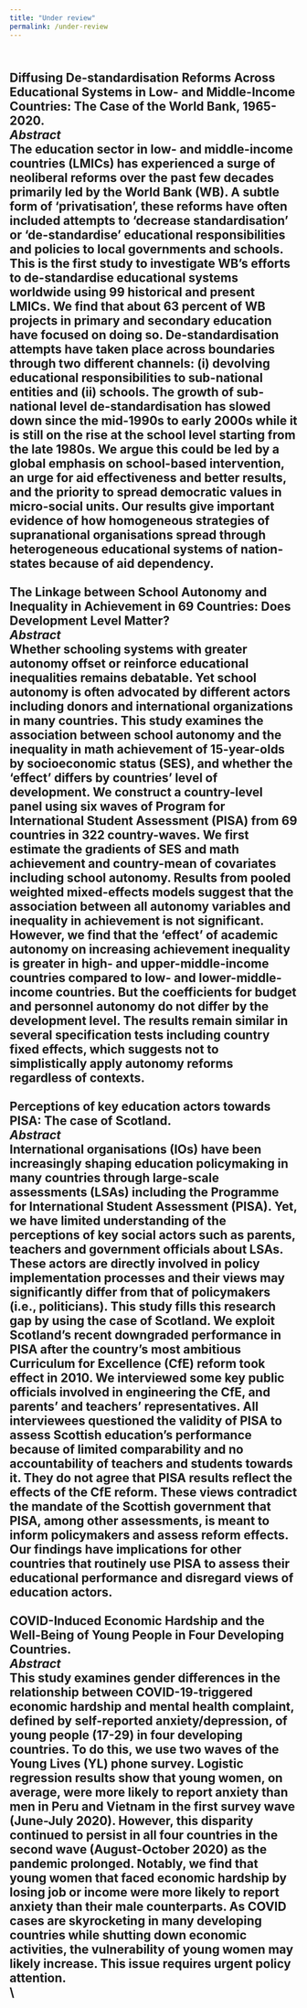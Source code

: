 ```yaml
---
title: "Under review"
permalink: /under-review
---
```

\
Diffusing De-standardisation Reforms Across Educational Systems in Low- and Middle-Income Countries: The Case of the World Bank, 1965-2020.\
***Abstract***\
The education sector in low- and middle-income countries (LMICs) has experienced a surge of neoliberal reforms over the past few decades primarily led by the World Bank (WB). A subtle form of ‘privatisation’, these reforms have often included attempts to ‘decrease standardisation’ or ‘de-standardise’ educational responsibilities and policies to local governments and schools. This is the first study to investigate WB’s efforts to de-standardise educational systems worldwide using 99 historical and present LMICs. We find that about 63 percent of WB projects in primary and secondary education have focused on doing so. De-standardisation attempts have taken place across boundaries through two different channels: (i) devolving educational responsibilities to sub-national entities and (ii) schools. The growth of sub-national level de-standardisation has slowed down since the mid-1990s to early 2000s while it is still on the rise at the school level starting from the late 1980s. We argue this could be led by a global emphasis on school-based intervention, an urge for aid effectiveness and better results, and the priority to spread democratic values in micro-social units. Our results give important evidence of how homogeneous strategies of supranational organisations spread through heterogeneous educational systems of nation-states because of aid dependency.\
\
The Linkage between School Autonomy and Inequality in Achievement in 69 Countries: Does Development Level Matter?\
***Abstract***\
Whether schooling systems with greater autonomy offset or reinforce educational inequalities remains debatable. Yet school autonomy is often advocated by different actors including donors and international organizations in many countries. This study examines the association between school autonomy and the inequality in math achievement of 15-year-olds by socioeconomic status (SES), and whether the ‘effect’ differs by countries’ level of development. We construct a country-level panel using six waves of Program for International Student Assessment (PISA) from 69 countries in 322 country-waves. We first estimate the gradients of SES and math achievement and country-mean of covariates including school autonomy. Results from pooled weighted mixed-effects models suggest that the association between all autonomy variables and inequality in achievement is not significant. However, we find that the ‘effect’ of academic autonomy on increasing achievement inequality is greater in high- and upper-middle-income countries compared to low- and lower-middle-income countries. But the coefficients for budget and personnel autonomy do not differ by the development level. The results remain similar in several specification tests including country fixed effects, which suggests not to simplistically apply autonomy reforms regardless of contexts.\
\
Perceptions of key education actors towards PISA: The case of Scotland.\
***Abstract***\
International organisations (IOs) have been increasingly shaping education policymaking in many countries through large-scale assessments (LSAs) including the Programme for International Student Assessment (PISA). Yet, we have limited understanding of the perceptions of key social actors such as parents, teachers and government officials about LSAs. These actors are directly involved in policy implementation processes and their views may significantly differ from that of policymakers (i.e., politicians). This study fills this research gap by using the case of Scotland. We exploit Scotland’s recent downgraded performance in PISA after the country’s most ambitious Curriculum for Excellence (CfE) reform took effect in 2010. We interviewed some key public officials involved in engineering the CfE, and parents’ and teachers’ representatives. All interviewees questioned the validity of PISA to assess Scottish education’s performance because of limited comparability and no accountability of teachers and students towards it. They do not agree that PISA results reflect the effects of the CfE reform. These views contradict the mandate of the Scottish government that PISA, among other assessments, is meant to inform policymakers and assess reform effects. Our findings have implications for other countries that routinely use PISA to assess their educational performance and disregard views of education actors.\
\
COVID-Induced Economic Hardship and the Well-Being of Young People in Four Developing Countries.\
***Abstract***\
This study examines gender differences in the relationship between COVID-19-triggered economic hardship and mental health complaint, defined by self-reported anxiety/depression, of young people (17-29) in four developing countries. To do this, we use two waves of the Young Lives (YL) phone survey. Logistic regression results show that young women, on average, were more likely to report anxiety than men in Peru and Vietnam in the first survey wave (June-July 2020). However, this disparity continued to persist in all four countries in the second wave (August-October 2020) as the pandemic prolonged. Notably, we find that young women that faced economic hardship by losing job or income were more likely to report anxiety than their male counterparts. As COVID cases are skyrocketing in many developing countries while shutting down economic activities, the vulnerability of young women may likely increase. This issue requires urgent policy attention.\
\
---
